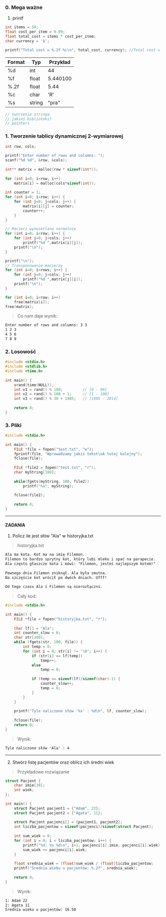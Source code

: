### 0. Mega ważne
1. printf
```c
int items = 50;
float cost_per_item = 9.99;
float total_cost = items * cost_per_item;
char currency = '$';

printf("Total cost = %.2f %c\n", total_cost, currency); //Total cost = 499.50 $
```

| Format | Typ    | Przykład |
| ------ | ------ | -------- |
| %d     | int    | 44       |
| %f     | float  | 5.440100 |
| %.2f   | float  | 5.44     |
| %c     | char   | 'R'      |
| %s     | string | "pra"    |
```c
// tworzenie stringa
// jakieś biblioteki?
// pointers
```

### 1. Tworzenie tablicy dynamicznej 2-wymiarowej
```c
int row, cols;  
  
printf("Enter number of rows and columns: ");  
scanf("%d %d", &row, &cols);
  
int** matrix = malloc(row * sizeof(int*));  
  
for (int i=0; i<row; i++)  
    matrix[i] = malloc(cols*sizeof(int));  
  
int counter = 1;  
for (int i=0; i<row; i++) {  
    for (int j=0; j<cols; j++) {  
        matrix[i][j] = counter;  
        counter++;  
    }  
}  

// Macierz wyświetlana normalnie
for (int i=0; i<row; i++) {  
    for (int j=0; j<cols; j++)
        printf("%d ",matrix[i][j]);  
    printf("\n");  
}

printf("\n");  
// Transponowanie macierzy  
for (int i=0; i<rows; i++) {  
    for (int j=0; j<cols; j++)  
        printf("%d ",matrix[j][i]);  
    printf("\n");  
}

for (int i=0; i<row; i++)  
    free(matrix[i]);  
free(matrix);
```
> Co nam daje wynik:
```txt
Enter number of rows and columns: 3 3
1 2 3 
4 5 6 
7 8 9 
```

### 2. Losowość
```c
#include <stdio.h>  
#include <stdlib.h>  
#include <time.h>  
  
int main() {  
    srand(time(NULL));  
    int v1 = rand() % 100;         // [0 - 99]  
    int v2 = rand() % 100 + 1;     // [1 - 100]  
    int v3 = rand() % 30 + 1985;   // [1985 - 2014]  
  
    return 0;  
}
```

### 3. Pliki
```c
#include <stdio.h>  
  
int main() {  
    FILE *file = fopen("test.txt", "w");  
    fprintf(file, "Wprowadzamy jakiś tekst\nA tutaj kolejny");  
    fclose(file);  
  
    FILE *file2 = fopen("test.txt", "r");  
    char myString[100];  
  
    while(fgets(myString, 100, file2))
        printf("%s", myString);  
    
    fclose(file2);  
  
    return 0;  
}
```


---
#### ZADANIA
1. Policz ile jest słów "Ala" w historyjka.txt
> historyjka.txt
```txt
Ala ma kota. Kot ma na imię Filemon.  
Filemon to bardzo sprytny kot, który lubi mleko i spać na parapecie.  
Ala często głaszcze kota i mówi: "Filemon, jesteś najlepszym kotem!"  
  
Pewnego dnia Filemon zniknął. Ala była smutna.  
Na szczęście kot wrócił po dwóch dniach. Ufff!  
  
Od tego czasu Ala i Filemon są nierozłączni.
```
> Cały kod:
```c
#include <stdio.h>  
  
int main() {  
    FILE *file = fopen("historyjka.txt", "r");  
  
    char lf[] = "Ala";  
    int counter_slow = 0;  
    char str[100];  
    while (fgets(str, 100, file)) {  
        int temp = 0;  
        for (int i = 0; str[i] != '\0'; i++) {  
            if (str[i] == lf[temp])
                temp++;  
            else 
                temp = 0;  
            
            if (temp == sizeof(lf)/sizeof(char)-1) {  
                counter_slow++;  
                temp = 0;  
            }  
        }  
    }  
  
    printf("Tyle naliczono słów '%s' : %d\n", lf, counter_slow);  
  
    fclose(file);  
    return 0;  
}
```
> Wynik:
```txt
Tyle naliczono słów 'Ala' : 4
```

---

2. Stwórz listę pacjentów oraz oblicz ich średni wiek
> Przykładowe rozwiązanie
```c
struct Pacjent {  
    char imie[30];  
    int wiek;  
};  
  
int main() {  
    struct Pacjent pacjent1 = {"Adam", 22};  
    struct Pacjent pacjent2 = {"Agata", 11};  
  
    struct Pacjent pacjenci[] = {pacjent1, pacjent2};  
    int liczba_pacjentow = sizeof(pacjenci)/sizeof(struct Pacjent);  
  
    int sum_wiek = 0;  
    for (int i = 0; i < liczba_pacjentow; i++) {  
        printf("%d: %s %d\n", i+1, pacjenci[i].imie, pacjenci[i].wiek);  
        sum_wiek += pacjenci[i].wiek;  
    }  
  
    float srednia_wiek = (float)sum_wiek / (float)liczba_pacjentow;  
    printf("Średnia wieku u pacjentów: %.2f", srednia_wiek);  
  
    return 0;  
}
```
> Wynik:
```txt
1: Adam 22
2: Agata 11
Średnia wieku u pacjentów: 16.50
```